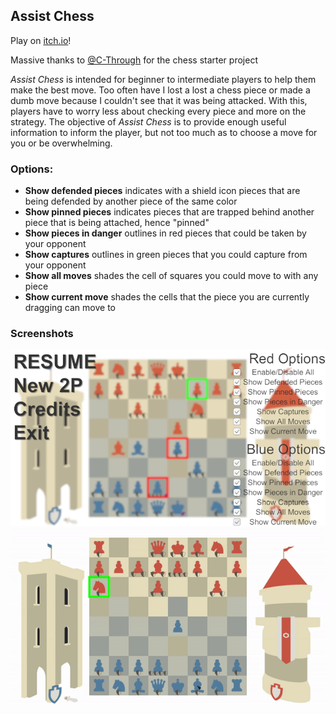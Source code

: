 ## Assist Chess

Play on [itch.io](https://funblaster22.itch.io/assist-chess)!

Massive thanks to [@C-Through](https://github.com/C-Through) for the chess starter project

_Assist Chess_ is intended for beginner to intermediate players to help them make the best move.
Too often have I lost a lost a chess piece or made a dumb move because I couldn't see that it was being attacked.
With this, players have to worry less about checking every piece and more on the strategy.
The objective of _Assist Chess_ is to provide enough useful information to inform the player, but not too much as to choose a move for you or be overwhelming.

### Options:
- **Show defended pieces** indicates with a shield icon pieces that are being defended by another piece of the same color
- **Show pinned pieces** indicates pieces that are trapped behind another piece that is being attached, hence "pinned"
- **Show pieces in danger** outlines in red pieces that could be taken by your opponent
- **Show captures** outlines in green pieces that you could capture from your opponent
- **Show all moves** shades the cell of squares you could move to with any piece
- **Show current move** shades the cells that the piece you are currently dragging can move to

### Screenshots
![Board](/.github/mainmenu.png)
![Gameplay](/.github/gameplay.gif)
